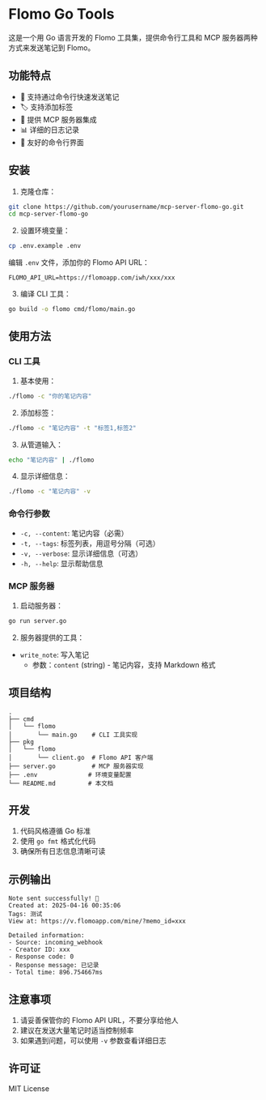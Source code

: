 # Flomo Go Tools

这是一个用 Go 语言开发的 Flomo 工具集，提供命令行工具和 MCP 服务器两种方式来发送笔记到 Flomo。

## 功能特点

- 📝 支持通过命令行快速发送笔记
- 🏷️ 支持添加标签
- 🔌 提供 MCP 服务器集成
- 📊 详细的日志记录
- 🌈 友好的命令行界面

## 安装

1. 克隆仓库：
```bash
git clone https://github.com/yourusername/mcp-server-flomo-go.git
cd mcp-server-flomo-go
```

2. 设置环境变量：
```bash
cp .env.example .env
```
编辑 `.env` 文件，添加你的 Flomo API URL：
```
FLOMO_API_URL=https://flomoapp.com/iwh/xxx/xxx
```

3. 编译 CLI 工具：
```bash
go build -o flomo cmd/flomo/main.go
```

## 使用方法

### CLI 工具

1. 基本使用：
```bash
./flomo -c "你的笔记内容"
```

2. 添加标签：
```bash
./flomo -c "笔记内容" -t "标签1,标签2"
```

3. 从管道输入：
```bash
echo "笔记内容" | ./flomo
```

4. 显示详细信息：
```bash
./flomo -c "笔记内容" -v
```

### 命令行参数

- `-c, --content`: 笔记内容（必需）
- `-t, --tags`: 标签列表，用逗号分隔（可选）
- `-v, --verbose`: 显示详细信息（可选）
- `-h, --help`: 显示帮助信息

### MCP 服务器

1. 启动服务器：
```bash
go run server.go
```

2. 服务器提供的工具：
- `write_note`: 写入笔记
  - 参数：`content` (string) - 笔记内容，支持 Markdown 格式

## 项目结构

```
.
├── cmd
│   └── flomo
│       └── main.go    # CLI 工具实现
├── pkg
│   └── flomo
│       └── client.go  # Flomo API 客户端
├── server.go          # MCP 服务器实现
├── .env              # 环境变量配置
└── README.md         # 本文档
```

## 开发

1. 代码风格遵循 Go 标准
2. 使用 `go fmt` 格式化代码
3. 确保所有日志信息清晰可读

## 示例输出

```
Note sent successfully! 🎉
Created at: 2025-04-16 00:35:06
Tags: 测试
View at: https://v.flomoapp.com/mine/?memo_id=xxx

Detailed information:
- Source: incoming_webhook
- Creator ID: xxx
- Response code: 0
- Response message: 已记录
- Total time: 896.754667ms
```

## 注意事项

1. 请妥善保管你的 Flomo API URL，不要分享给他人
2. 建议在发送大量笔记时适当控制频率
3. 如果遇到问题，可以使用 `-v` 参数查看详细日志

## 许可证

MIT License 